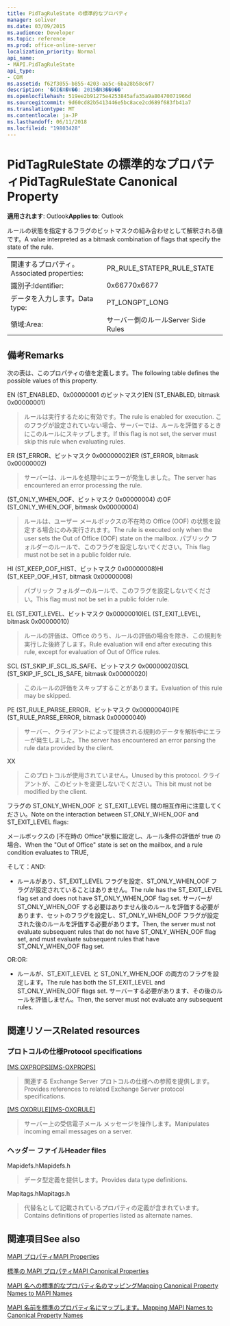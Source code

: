 ```yaml
---
title: PidTagRuleState の標準的なプロパティ
manager: soliver
ms.date: 03/09/2015
ms.audience: Developer
ms.topic: reference
ms.prod: office-online-server
localization_priority: Normal
api_name:
- MAPI.PidTagRuleState
api_type:
- COM
ms.assetid: f62f3055-b855-4203-aa5c-6ba28b58c6f7
description: '�ŏI�X�V��: 2015�N3��9��'
ms.openlocfilehash: 519ee2b91275e4253845afa35a9a80470071966d
ms.sourcegitcommit: 9d60cd82b5413446e5bc8ace2cd689f683fb41a7
ms.translationtype: MT
ms.contentlocale: ja-JP
ms.lasthandoff: 06/11/2018
ms.locfileid: "19803428"
---
```

# <a name="pidtagrulestate-canonical-property"></a><span data-ttu-id="75ea2-103">PidTagRuleState の標準的なプロパティ</span><span class="sxs-lookup"><span data-stu-id="75ea2-103">PidTagRuleState Canonical Property</span></span>

  
  
<span data-ttu-id="75ea2-104">**適用されます**: Outlook</span><span class="sxs-lookup"><span data-stu-id="75ea2-104">**Applies to**: Outlook</span></span> 
  
<span data-ttu-id="75ea2-105">ルールの状態を指定するフラグのビットマスクの組み合わせとして解釈される値です。</span><span class="sxs-lookup"><span data-stu-id="75ea2-105">A value interpreted as a bitmask combination of flags that specify the state of the rule.</span></span>
  
|||
|:-----|:-----|
|<span data-ttu-id="75ea2-106">関連するプロパティ。</span><span class="sxs-lookup"><span data-stu-id="75ea2-106">Associated properties:</span></span>  <br/> |<span data-ttu-id="75ea2-107">PR_RULE_STATE</span><span class="sxs-lookup"><span data-stu-id="75ea2-107">PR_RULE_STATE</span></span>  <br/> |
|<span data-ttu-id="75ea2-108">識別子:</span><span class="sxs-lookup"><span data-stu-id="75ea2-108">Identifier:</span></span>  <br/> |<span data-ttu-id="75ea2-109">0x6677</span><span class="sxs-lookup"><span data-stu-id="75ea2-109">0x6677</span></span>  <br/> |
|<span data-ttu-id="75ea2-110">データを入力します。</span><span class="sxs-lookup"><span data-stu-id="75ea2-110">Data type:</span></span>  <br/> |<span data-ttu-id="75ea2-111">PT_LONG</span><span class="sxs-lookup"><span data-stu-id="75ea2-111">PT_LONG</span></span>  <br/> |
|<span data-ttu-id="75ea2-112">領域:</span><span class="sxs-lookup"><span data-stu-id="75ea2-112">Area:</span></span>  <br/> |<span data-ttu-id="75ea2-113">サーバー側のルール</span><span class="sxs-lookup"><span data-stu-id="75ea2-113">Server Side Rules</span></span>  <br/> |
   
## <a name="remarks"></a><span data-ttu-id="75ea2-114">備考</span><span class="sxs-lookup"><span data-stu-id="75ea2-114">Remarks</span></span>

<span data-ttu-id="75ea2-115">次の表は、このプロパティの値を定義します。</span><span class="sxs-lookup"><span data-stu-id="75ea2-115">The following table defines the possible values of this property.</span></span>
  
<span data-ttu-id="75ea2-116">EN (ST_ENABLED、0x00000001 のビットマスク)</span><span class="sxs-lookup"><span data-stu-id="75ea2-116">EN (ST_ENABLED, bitmask 0x00000001)</span></span>
  
> <span data-ttu-id="75ea2-117">ルールは実行するために有効です。</span><span class="sxs-lookup"><span data-stu-id="75ea2-117">The rule is enabled for execution.</span></span> <span data-ttu-id="75ea2-118">このフラグが設定されていない場合、サーバーでは、ルールを評価するときにこのルールにスキップします。</span><span class="sxs-lookup"><span data-stu-id="75ea2-118">If this flag is not set, the server must skip this rule when evaluating rules.</span></span>
    
<span data-ttu-id="75ea2-119">ER (ST_ERROR、ビットマスク 0x00000002)</span><span class="sxs-lookup"><span data-stu-id="75ea2-119">ER (ST_ERROR, bitmask 0x00000002)</span></span>
  
> <span data-ttu-id="75ea2-120">サーバーは、ルールを処理中にエラーが発生しました。</span><span class="sxs-lookup"><span data-stu-id="75ea2-120">The server has encountered an error processing the rule.</span></span>
    
<span data-ttu-id="75ea2-121">(ST_ONLY_WHEN_OOF、ビットマスク 0x00000004) の</span><span class="sxs-lookup"><span data-stu-id="75ea2-121">OF (ST_ONLY_WHEN_OOF, bitmask 0x00000004)</span></span>
  
> <span data-ttu-id="75ea2-122">ルールは、ユーザー メールボックスの不在時の Office (OOF) の状態を設定する場合にのみ実行されます。</span><span class="sxs-lookup"><span data-stu-id="75ea2-122">The rule is executed only when the user sets the Out of Office (OOF) state on the mailbox.</span></span> <span data-ttu-id="75ea2-123">パブリック フォルダーのルールで、このフラグを設定しないでください。</span><span class="sxs-lookup"><span data-stu-id="75ea2-123">This flag must not be set in a public folder rule.</span></span>
    
<span data-ttu-id="75ea2-124">HI (ST_KEEP_OOF_HIST、ビットマスク 0x00000008)</span><span class="sxs-lookup"><span data-stu-id="75ea2-124">HI (ST_KEEP_OOF_HIST, bitmask 0x00000008)</span></span>
  
> <span data-ttu-id="75ea2-125">パブリック フォルダーのルールで、このフラグを設定しないでください。</span><span class="sxs-lookup"><span data-stu-id="75ea2-125">This flag must not be set in a public folder rule.</span></span>
    
<span data-ttu-id="75ea2-126">EL (ST_EXIT_LEVEL、ビットマスク 0x00000010)</span><span class="sxs-lookup"><span data-stu-id="75ea2-126">EL (ST_EXIT_LEVEL, bitmask 0x00000010)</span></span>
  
> <span data-ttu-id="75ea2-127">ルールの評価は、Office のうち、ルールの評価の場合を除き、この規則を実行した後終了します。</span><span class="sxs-lookup"><span data-stu-id="75ea2-127">Rule evaluation will end after executing this rule, except for evaluation of Out of Office rules.</span></span>
    
<span data-ttu-id="75ea2-128">SCL (ST_SKIP_IF_SCL_IS_SAFE、ビットマスク 0x00000020)</span><span class="sxs-lookup"><span data-stu-id="75ea2-128">SCL (ST_SKIP_IF_SCL_IS_SAFE, bitmask 0x00000020)</span></span>
  
> <span data-ttu-id="75ea2-129">このルールの評価をスキップすることがあります。</span><span class="sxs-lookup"><span data-stu-id="75ea2-129">Evaluation of this rule may be skipped.</span></span>
    
<span data-ttu-id="75ea2-130">PE (ST_RULE_PARSE_ERROR、ビットマスク 0x00000040)</span><span class="sxs-lookup"><span data-stu-id="75ea2-130">PE (ST_RULE_PARSE_ERROR, bitmask 0x00000040)</span></span>
  
> <span data-ttu-id="75ea2-131">サーバー、クライアントによって提供される規則のデータを解析中にエラーが発生しました。</span><span class="sxs-lookup"><span data-stu-id="75ea2-131">The server has encountered an error parsing the rule data provided by the client.</span></span>
    
<span data-ttu-id="75ea2-132">X</span><span class="sxs-lookup"><span data-stu-id="75ea2-132">X</span></span>
  
> <span data-ttu-id="75ea2-133">このプロトコルが使用されていません。</span><span class="sxs-lookup"><span data-stu-id="75ea2-133">Unused by this protocol.</span></span> <span data-ttu-id="75ea2-134">クライアントが、このビットを変更しないでください。</span><span class="sxs-lookup"><span data-stu-id="75ea2-134">This bit must not be modified by the client.</span></span>
    
<span data-ttu-id="75ea2-135">フラグの ST_ONLY_WHEN_OOF と ST_EXIT_LEVEL 間の相互作用に注意してください。</span><span class="sxs-lookup"><span data-stu-id="75ea2-135">Note on the interaction between ST_ONLY_WHEN_OOF and ST_EXIT_LEVEL flags:</span></span> 
  
<span data-ttu-id="75ea2-136">メールボックスの [不在時の Office"状態に設定し、ルール条件の評価が true の場合、</span><span class="sxs-lookup"><span data-stu-id="75ea2-136">When the "Out of Office" state is set on the mailbox, and a rule condition evaluates to TRUE,</span></span> 
  
<span data-ttu-id="75ea2-137">そして：</span><span class="sxs-lookup"><span data-stu-id="75ea2-137">AND:</span></span>
  
- <span data-ttu-id="75ea2-138">ルールがあり、ST_EXIT_LEVEL フラグを設定、ST_ONLY_WHEN_OOF フラグが設定されていることはありません。</span><span class="sxs-lookup"><span data-stu-id="75ea2-138">The rule has the ST_EXIT_LEVEL flag set and does not have ST_ONLY_WHEN_OOF flag set.</span></span> <span data-ttu-id="75ea2-139">サーバーが ST_ONLY_WHEN_OOF する必要はありません後のルールを評価する必要があります、セットのフラグを設定し、ST_ONLY_WHEN_OOF フラグが設定された後のルールを評価する必要があります。</span><span class="sxs-lookup"><span data-stu-id="75ea2-139">Then, the server must not evaluate subsequent rules that do not have ST_ONLY_WHEN_OOF flag set, and must evaluate subsequent rules that have ST_ONLY_WHEN_OOF flag set.</span></span>
    
<span data-ttu-id="75ea2-140">OR:</span><span class="sxs-lookup"><span data-stu-id="75ea2-140">OR:</span></span>
  
- <span data-ttu-id="75ea2-141">ルールが、ST_EXIT_LEVEL と ST_ONLY_WHEN_OOF の両方のフラグを設定します。</span><span class="sxs-lookup"><span data-stu-id="75ea2-141">The rule has both the ST_EXIT_LEVEL and ST_ONLY_WHEN_OOF flags set.</span></span> <span data-ttu-id="75ea2-142">サーバーする必要があります、その後のルールを評価しません。</span><span class="sxs-lookup"><span data-stu-id="75ea2-142">Then, the server must not evaluate any subsequent rules.</span></span>
    
## <a name="related-resources"></a><span data-ttu-id="75ea2-143">関連リソース</span><span class="sxs-lookup"><span data-stu-id="75ea2-143">Related resources</span></span>

### <a name="protocol-specifications"></a><span data-ttu-id="75ea2-144">プロトコルの仕様</span><span class="sxs-lookup"><span data-stu-id="75ea2-144">Protocol specifications</span></span>

<span data-ttu-id="75ea2-145">[[MS OXPROPS]](http://msdn.microsoft.com/library/f6ab1613-aefe-447d-a49c-18217230b148%28Office.15%29.aspx)</span><span class="sxs-lookup"><span data-stu-id="75ea2-145">[[MS-OXPROPS]](http://msdn.microsoft.com/library/f6ab1613-aefe-447d-a49c-18217230b148%28Office.15%29.aspx)</span></span>
  
> <span data-ttu-id="75ea2-146">関連する Exchange Server プロトコルの仕様への参照を提供します。</span><span class="sxs-lookup"><span data-stu-id="75ea2-146">Provides references to related Exchange Server protocol specifications.</span></span>
    
<span data-ttu-id="75ea2-147">[[MS OXORULE]](http://msdn.microsoft.com/library/70ac9436-501e-43e2-9163-20d2b546b886%28Office.15%29.aspx)</span><span class="sxs-lookup"><span data-stu-id="75ea2-147">[[MS-OXORULE]](http://msdn.microsoft.com/library/70ac9436-501e-43e2-9163-20d2b546b886%28Office.15%29.aspx)</span></span>
  
> <span data-ttu-id="75ea2-148">サーバー上の受信電子メール メッセージを操作します。</span><span class="sxs-lookup"><span data-stu-id="75ea2-148">Manipulates incoming email messages on a server.</span></span>
    
### <a name="header-files"></a><span data-ttu-id="75ea2-149">ヘッダー ファイル</span><span class="sxs-lookup"><span data-stu-id="75ea2-149">Header files</span></span>

<span data-ttu-id="75ea2-150">Mapidefs.h</span><span class="sxs-lookup"><span data-stu-id="75ea2-150">Mapidefs.h</span></span>
  
> <span data-ttu-id="75ea2-151">データ型定義を提供します。</span><span class="sxs-lookup"><span data-stu-id="75ea2-151">Provides data type definitions.</span></span>
    
<span data-ttu-id="75ea2-152">Mapitags.h</span><span class="sxs-lookup"><span data-stu-id="75ea2-152">Mapitags.h</span></span>
  
> <span data-ttu-id="75ea2-153">代替名として記載されているプロパティの定義が含まれています。</span><span class="sxs-lookup"><span data-stu-id="75ea2-153">Contains definitions of properties listed as alternate names.</span></span>
    
## <a name="see-also"></a><span data-ttu-id="75ea2-154">関連項目</span><span class="sxs-lookup"><span data-stu-id="75ea2-154">See also</span></span>



[<span data-ttu-id="75ea2-155">MAPI プロパティ</span><span class="sxs-lookup"><span data-stu-id="75ea2-155">MAPI Properties</span></span>](mapi-properties.md)
  
[<span data-ttu-id="75ea2-156">標準の MAPI プロパティ</span><span class="sxs-lookup"><span data-stu-id="75ea2-156">MAPI Canonical Properties</span></span>](mapi-canonical-properties.md)
  
[<span data-ttu-id="75ea2-157">MAPI 名への標準的なプロパティ名のマッピング</span><span class="sxs-lookup"><span data-stu-id="75ea2-157">Mapping Canonical Property Names to MAPI Names</span></span>](mapping-canonical-property-names-to-mapi-names.md)
  
[<span data-ttu-id="75ea2-158">MAPI 名前を標準のプロパティ名にマップします。</span><span class="sxs-lookup"><span data-stu-id="75ea2-158">Mapping MAPI Names to Canonical Property Names</span></span>](mapping-mapi-names-to-canonical-property-names.md)

